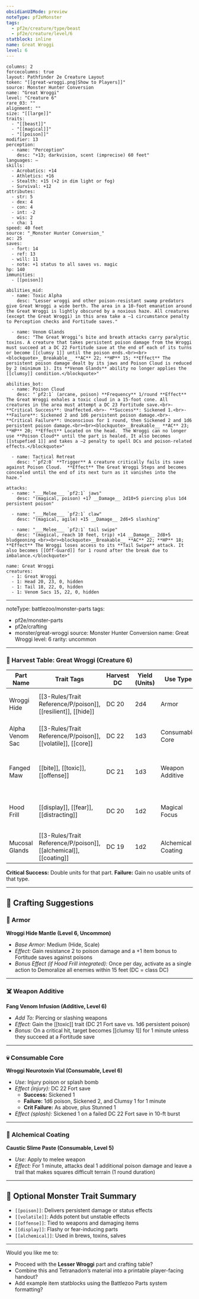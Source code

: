 ```yaml
---
obsidianUIMode: preview
noteType: pf2eMonster
tags:
  - pf2e/creature/type/beast
  - pf2e/creature/level/6
statblock: inline
name: Great Wroggi
level: 6
---
```


```statblock
columns: 2
forcecolumns: true
layout: Pathfinder 2e Creature Layout
token: "[[great-wroggi.png|Show to Players]]"
source: Monster Hunter Conversion
name: "Great Wroggi"
level: "Creature 6"
rare_03: ""
alignment: ""
size: "[[large]]"
traits:
  - "[[beast]]"
  - "[[magical]]"
  - "[[poison]]"
modifier: 13
perception: 
  - name: "Perception"
    desc: "+13; darkvision, scent (imprecise) 60 feet"
languages: —
skills:
  - Acrobatics: +14
  - Athletics: +16
  - Stealth: +15 (+2 in dim light or fog)
  - Survival: +12
attributes:
  - str: 5
  - dex: 4
  - con: 4
  - int: -2
  - wis: 2
  - cha: 1
speed: 40 feet
source: "_Monster Hunter Conversion_"
ac: 25
saves:
  - fort: 14
  - ref: 13
  - will: 11
  - note: +1 status to all saves vs. magic
hp: 140
immunities:
  - [[poison]]

abilities_mid:
  - name: Toxic Alpha
    desc: "Lesser wroggi and other poison-resistant swamp predators give Great Wroggi a wide berth. The area in a 10-foot emanation around the Great Wroggi is lightly obscured by a noxious haze. All creatures (except the Great Wroggi) in this area take a –1 circumstance penalty to Perception checks and Fortitude saves."

  - name: Venom Glands
    desc: "The Great Wroggi’s bite and breath attacks carry paralytic toxins. A creature that takes persistent poison damage from the Wroggi must succeed at a DC 22 Fortitude save at the end of each of its turns or become [[clumsy 1]] until the poison ends.<br><br><blockquote>__Breakable__ **AC** 22; **HP** 15; **Effect** The persistent poison damage dealt by its jaws and Poison Cloud is reduced by 2 (minimum 1). Its **Venom Glands** ability no longer applies the [[clumsy]] condition.</blockquote>"

abilities_bot:
  - name: Poison Cloud
    desc: "`pf2:1` (arcane, poison) **Frequency** 1/round **Effect** The Great Wroggi exhales a toxic cloud in a 15-foot cone. All creatures in the area must attempt a DC 23 Fortitude save.<br>- **Critical Success**: Unaffected.<br>- **Success**: Sickened 1.<br>- **Failure**: Sickened 2 and 1d6 persistent poison damage.<br>- **Critical Failure**: Unconscious for 1 round, then Sickened 2 and 1d6 persistent poison damage.<br><br><blockquote>__Breakable__ **AC** 23; **HP** 20; **Effect** Located on the head.  The Wroggi can no longer use **Poison Cloud** until the part is healed. It also becomes [[stupefied 1]] and takes a –2 penalty to spell DCs and poison-related effects.</blockquote>"

  - name: Tactical Retreat
    desc: "`pf2:0` **Trigger** A creature critically fails its save against Poison Cloud.  **Effect** The Great Wroggi Steps and becomes concealed until the end of its next turn as it vanishes into the haze."

attacks:
  - name: "___Melee___ `pf2:1` jaws"
    desc: "(magical, poison) +17 __Damage__ 2d10+5 piercing plus 1d4 persistent poison"

  - name: "___Melee___ `pf2:1` claw"
    desc: "(magical, agile) +15 __Damage__ 2d6+5 slashing"

  - name: "___Melee___ `pf2:1` tail swipe"
    desc: "(magical, reach 10 feet, trip) +14 __Damage__ 2d8+5 bludgeoning <br><br><blockquote>__Breakable__ **AC** 22; **HP** 18; **Effect** The Wroggi loses access to its **Tail Swipe** attack. It also becomes [[Off-Guard]] for 1 round after the break due to imbalance.</blockquote>"

```

```encounter-table
name: Great Wroggi
creatures:
  - 1: Great Wroggi
  - 1: Head 20, 23, 0, hidden
  - 1: Tail 18, 22, 0, hidden
  - 1: Venom Sacs 15, 22, 0, hidden

```

---
noteType: battlezoo/monster-parts
tags:
  - pf2e/monster-parts
  - pf2e/crafting
  - monster/great-wroggi
source: Monster Hunter Conversion
name: Great Wroggi
level: 6
rarity: uncommon
---

### 🦴 Harvest Table: Great Wroggi (Creature 6)

| Part Name         | Trait Tags                           | Harvest DC | Yield (Units) | Use Type         | Notes                                                  |
|-------------------|---------------------------------------|------------|----------------|------------------|---------------------------------------------------------|
| Wroggi Hide       | [[3-Rules/Trait Reference/P/poison]], [[resilient]], [[hide]]   | DC 20      | 2d4            | Armor            | Scaled hide resistant to venom and light cuts           |
| Alpha Venom Sac   | [[3-Rules/Trait Reference/P/poison]], [[volatile]], [[core]]    | DC 22      | 1d3            | Consumable Core  | Extremely potent concentrated venom                     |
| Fanged Maw        | [[bite]], [[toxic]], [[offense]]      | DC 21      | 1d3            | Weapon Additive  | Infuses weapons with paralytic toxin                    |
| Hood Frill        | [[display]], [[fear]], [[distracting]]| DC 20      | 1d2            | Magical Focus    | Used in intimidation gear or hypnotic accessories       |
| Mucosal Glands    | [[3-Rules/Trait Reference/P/poison]], [[alchemical]], [[coating]]| DC 19     | 1d2            | Alchemical Coating| Used for slick or nauseating salves                     |

**Critical Success:** Double units for that part. **Failure:** Gain no usable units of that type.

---

## 🔨 Crafting Suggestions

### 🧥 Armor
**Wroggi Hide Mantle (Level 6, Uncommon)**  
- *Base Armor:* Medium (Hide, Scale)  
- *Effect:* Gain resistance 2 to poison damage and a +1 item bonus to Fortitude saves against poisons  
- *Bonus Effect (if Hood Frill integrated):* Once per day, activate as a single action to Demoralize all enemies within 15 feet (DC = class DC)

---

### ☠️ Weapon Additive
**Fang Venom Infusion (Additive, Level 6)**  
- *Add To:* Piercing or slashing weapons  
- *Effect:* Gain the [[toxic]] trait (DC 21 Fort save vs. 1d6 persistent poison)  
- *Bonus:* On a critical hit, target becomes [[clumsy 1]] for 1 minute unless they succeed at a Fortitude save

---

### 💀 Consumable Core
**Wroggi Neurotoxin Vial (Consumable, Level 6)**  
- *Use:* Injury poison or splash bomb  
- *Effect (injury):* DC 22 Fort save  
  - **Success:** Sickened 1  
  - **Failure:** 1d6 poison, Sickened 2, and Clumsy 1 for 1 minute  
  - **Crit Failure:** As above, plus Stunned 1  
- *Effect (splash):* Sickened 1 on a failed DC 22 Fort save in 10-ft burst

---

### 🧪 Alchemical Coating
**Caustic Slime Paste (Consumable, Level 5)**  
- *Use:* Apply to melee weapon  
- *Effect:* For 1 minute, attacks deal 1 additional poison damage and leave a trail that makes squares difficult terrain (1 round duration)

---

## 🧷 Optional Monster Trait Summary
- `[[poison]]`: Delivers persistent damage or status effects
- `[[volatile]]`: Adds potent but unstable effects
- `[[offense]]`: Tied to weapons and damaging items
- `[[display]]`: Flashy or fear-inducing parts
- `[[alchemical]]`: Used in brews, toxins, salves

---

Would you like me to:
- Proceed with the **Lesser Wroggi** part and crafting table?
- Combine this and Tetranadon’s material into a printable player-facing handout?
- Add example item statblocks using the Battlezoo Parts system formatting?
